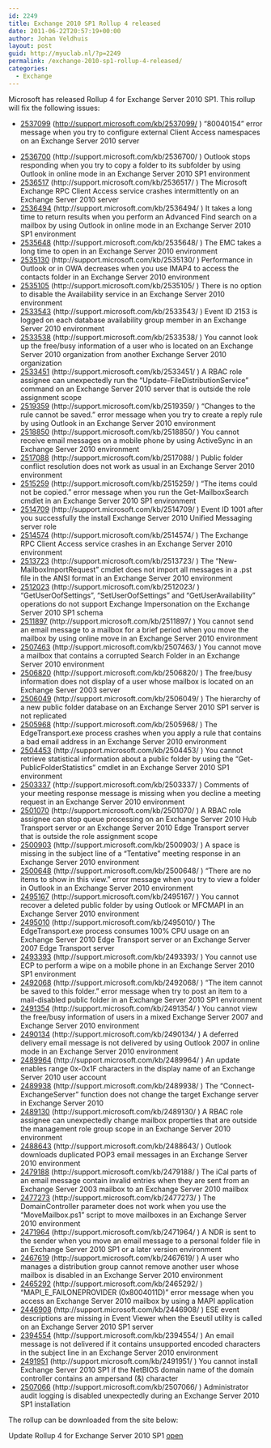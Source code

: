 ```yaml
---
id: 2249
title: Exchange 2010 SP1 Rollup 4 released
date: 2011-06-22T20:57:19+00:00
author: Johan Veldhuis
layout: post
guid: http://myuclab.nl/?p=2249
permalink: /exchange-2010-sp1-rollup-4-released/
categories:
  - Exchange
---
```

Microsoft has released Rollup 4 for Exchange Server 2010 SP1. This rollup will fix the following issues:

  * [2537099](http://support.microsoft.com/kb/2537099) (http://support.microsoft.com/kb/2537099/ ) &#8220;80040154&#8221; error message when you try to configure external Client Access namespaces on an Exchange Server 2010 server
  * <div>
      <a href="http://support.microsoft.com/kb/2536700">2536700</a> (http://support.microsoft.com/kb/2536700/ ) Outlook stops responding when you try to copy a folder to its subfolder by using Outlook in online mode in an Exchange Server 2010 SP1 environment
    </div>

  * <div>
      <a href="http://support.microsoft.com/kb/2536517">2536517</a> (http://support.microsoft.com/kb/2536517/ ) The Microsoft Exchange RPC Client Access service crashes intermittently on an Exchange Server 2010 server
    </div>

  * <div>
      <a href="http://support.microsoft.com/kb/2536494">2536494</a> (http://support.microsoft.com/kb/2536494/ ) It takes a long time to return results when you perform an Advanced Find search on a mailbox by using Outlook in online mode in an Exchange Server 2010 SP1 environment
    </div>

  * <div>
      <a href="http://support.microsoft.com/kb/2535648">2535648</a> (http://support.microsoft.com/kb/2535648/ ) The EMC takes a long time to open in an Exchange Server 2010 environment
    </div>

  * <div>
      <a href="http://support.microsoft.com/kb/2535130">2535130</a> (http://support.microsoft.com/kb/2535130/ ) Performance in Outlook or in OWA decreases when you use IMAP4 to access the contacts folder in an Exchange Server 2010 environment
    </div>

  * <div>
      <a href="http://support.microsoft.com/kb/2535105">2535105</a> (http://support.microsoft.com/kb/2535105/ ) There is no option to disable the Availability service in an Exchange Server 2010 environment
    </div>

  * <div>
      <a href="http://support.microsoft.com/kb/2533543">2533543</a> (http://support.microsoft.com/kb/2533543/ ) Event ID 2153 is logged on each database availability group member in an Exchange Server 2010 environment
    </div>

  * <div>
      <a href="http://support.microsoft.com/kb/2533538">2533538</a> (http://support.microsoft.com/kb/2533538/ ) You cannot look up the free/busy information of a user who is located on an Exchange Server 2010 organization from another Exchange Server 2010 organization
    </div>

  * <div>
      <a href="http://support.microsoft.com/kb/2533451">2533451</a> (http://support.microsoft.com/kb/2533451/ ) A RBAC role assignee can unexpectedly run the &#8220;Update-FileDistributionService&#8221; command on an Exchange Server 2010 server that is outside the role assignment scope
    </div>

  * <div>
      <a href="http://support.microsoft.com/kb/2519359">2519359</a> (http://support.microsoft.com/kb/2519359/ ) &#8220;Changes to the rule cannot be saved.&#8221; error message when you try to create a reply rule by using Outlook in an Exchange Server 2010 environment
    </div>

  * <div>
      <a href="http://support.microsoft.com/kb/2518850">2518850</a> (http://support.microsoft.com/kb/2518850/ ) You cannot receive email messages on a mobile phone by using ActiveSync in an Exchange Server 2010 environment
    </div>

  * <div>
      <a href="http://support.microsoft.com/kb/2517088">2517088</a> (http://support.microsoft.com/kb/2517088/ ) Public folder conflict resolution does not work as usual in an Exchange Server 2010 environment
    </div>

  * <div>
      <a href="http://support.microsoft.com/kb/2515259">2515259</a> (http://support.microsoft.com/kb/2515259/ ) &#8220;The items could not be copied.&#8221; error message when you run the Get-MailboxSearch cmdlet in an Exchange Server 2010 SP1 environment
    </div>

  * <div>
      <a href="http://support.microsoft.com/kb/2514709">2514709</a> (http://support.microsoft.com/kb/2514709/ ) Event ID 1001 after you successfully the install Exchange Server 2010 Unified Messaging server role
    </div>

  * <div>
      <a href="http://support.microsoft.com/kb/2514574">2514574</a> (http://support.microsoft.com/kb/2514574/ ) The Exchange RPC Client Access service crashes in an Exchange Server 2010 environment
    </div>

  * <div>
      <a href="http://support.microsoft.com/kb/2513723">2513723</a> (http://support.microsoft.com/kb/2513723/ ) The &#8220;New-MailboxImportRequest&#8221; cmdlet does not import all messages in a .pst file in the ANSI format in an Exchange Server 2010 environment
    </div>

  * <div>
      <a href="http://support.microsoft.com/kb/2512023">2512023</a> (http://support.microsoft.com/kb/2512023/ ) &#8220;GetUserOofSettings&#8221;, &#8220;SetUserOofSettings&#8221; and &#8220;GetUserAvailability&#8221; operations do not support Exchange Impersonation on the Exchange Server 2010 SP1 schema
    </div>

  * <div>
      <a href="http://support.microsoft.com/kb/2511897">2511897</a> (http://support.microsoft.com/kb/2511897/ ) You cannot send an email message to a mailbox for a brief period when you move the mailbox by using online move in an Exchange Server 2010 environment
    </div>

  * <div>
      <a href="http://support.microsoft.com/kb/2507463">2507463</a> (http://support.microsoft.com/kb/2507463/ ) You cannot move a mailbox that contains a corrupted Search Folder in an Exchange Server 2010 environment
    </div>

  * <div>
      <a href="http://support.microsoft.com/kb/2506820">2506820</a> (http://support.microsoft.com/kb/2506820/ ) The free/busy information does not display of a user whose mailbox is located on an Exchange Server 2003 server
    </div>

  * <div>
      <a href="http://support.microsoft.com/kb/2506049">2506049</a> (http://support.microsoft.com/kb/2506049/ ) The hierarchy of a new public folder database on an Exchange Server 2010 SP1 server is not replicated
    </div>

  * <div>
      <a href="http://support.microsoft.com/kb/2505968">2505968</a> (http://support.microsoft.com/kb/2505968/ ) The EdgeTransport.exe process crashes when you apply a rule that contains a bad email address in an Exchange Server 2010 environment
    </div>

  * <div>
      <a href="http://support.microsoft.com/kb/2504453">2504453</a> (http://support.microsoft.com/kb/2504453/ ) You cannot retrieve statistical information about a public folder by using the &#8220;Get-PublicFolderStatistics&#8221; cmdlet in an Exchange Server 2010 SP1 environment
    </div>

  * <div>
      <a href="http://support.microsoft.com/kb/2503337">2503337</a> (http://support.microsoft.com/kb/2503337/ ) Comments of your meeting response message is missing when you decline a meeting request in an Exchange Server 2010 environment
    </div>

  * <div>
      <a href="http://support.microsoft.com/kb/2501070">2501070</a> (http://support.microsoft.com/kb/2501070/ ) A RBAC role assignee can stop queue processing on an Exchange Server 2010 Hub Transport server or an Exchange Server 2010 Edge Transport server that is outside the role assignment scope
    </div>

  * <div>
      <a href="http://support.microsoft.com/kb/2500903">2500903</a> (http://support.microsoft.com/kb/2500903/ ) A space is missing in the subject line of a &#8220;Tentative&#8221; meeting response in an Exchange Server 2010 environment
    </div>

  * <div>
      <a href="http://support.microsoft.com/kb/2500648">2500648</a> (http://support.microsoft.com/kb/2500648/ ) &#8220;There are no items to show in this view.&#8221; error message when you try to view a folder in Outlook in an Exchange Server 2010 environment
    </div>

  * <div>
      <a href="http://support.microsoft.com/kb/2495167">2495167</a> (http://support.microsoft.com/kb/2495167/ ) You cannot recover a deleted public folder by using Outlook or MFCMAPI in an Exchange Server 2010 environment
    </div>

  * <div>
      <a href="http://support.microsoft.com/kb/2495010">2495010</a> (http://support.microsoft.com/kb/2495010/ ) The EdgeTransport.exe process consumes 100% CPU usage on an Exchange Server 2010 Edge Transport server or an Exchange Server 2007 Edge Transport server
    </div>

  * <div>
      <a href="http://support.microsoft.com/kb/2493393">2493393</a> (http://support.microsoft.com/kb/2493393/ ) You cannot use ECP to perform a wipe on a mobile phone in an Exchange Server 2010 SP1 environment
    </div>

  * <div>
      <a href="http://support.microsoft.com/kb/2492068">2492068</a> (http://support.microsoft.com/kb/2492068/ ) &#8220;The item cannot be saved to this folder.&#8221; error message when try to post an item to a mail-disabled public folder in an Exchange Server 2010 SP1 environment
    </div>

  * <div>
      <a href="http://support.microsoft.com/kb/2491354">2491354</a> (http://support.microsoft.com/kb/2491354/ ) You cannot view the free/busy information of users in a mixed Exchange Server 2007 and Exchange Server 2010 environment
    </div>

  * <div>
      <a href="http://support.microsoft.com/kb/2490134">2490134</a> (http://support.microsoft.com/kb/2490134/ ) A deferred delivery email message is not delivered by using Outlook 2007 in online mode in an Exchange Server 2010 environment
    </div>

  * <div>
      <a href="http://support.microsoft.com/kb/2489964">2489964</a> (http://support.microsoft.com/kb/2489964/ ) An update enables range 0x-0x1F characters in the display name of an Exchange Server 2010 user account
    </div>

  * <div>
      <a href="http://support.microsoft.com/kb/2489938">2489938</a> (http://support.microsoft.com/kb/2489938/ ) The &#8220;Connect-ExchangeServer&#8221; function does not change the target Exchange server in Exchange Server 2010
    </div>

  * <div>
      <a href="http://support.microsoft.com/kb/2489130">2489130</a> (http://support.microsoft.com/kb/2489130/ ) A RBAC role assignee can unexpectedly change mailbox properties that are outside the management role group scope in an Exchange Server 2010 environment
    </div>

  * <div>
      <a href="http://support.microsoft.com/kb/2488643">2488643</a> (http://support.microsoft.com/kb/2488643/ ) Outlook downloads duplicated POP3 email messages in an Exchange Server 2010 environment
    </div>

  * <div>
      <a href="http://support.microsoft.com/kb/2479188">2479188</a> (http://support.microsoft.com/kb/2479188/ ) The iCal parts of an email message contain invalid entries when they are sent from an Exchange Server 2003 mailbox to an Exchange Server 2010 mailbox
    </div>

  * <div>
      <a href="http://support.microsoft.com/kb/2477273">2477273</a> (http://support.microsoft.com/kb/2477273/ ) The DomainController parameter does not work when you use the &#8220;MoveMailbox.ps1&#8221; script to move mailboxes in an Exchange Server 2010 environment
    </div>

  * <div>
      <a href="http://support.microsoft.com/kb/2471964">2471964</a> (http://support.microsoft.com/kb/2471964/ ) A NDR is sent to the sender when you move an email message to a personal folder file in an Exchange Server 2010 SP1 or a later version environment
    </div>

  * <div>
      <a href="http://support.microsoft.com/kb/2467619">2467619</a> (http://support.microsoft.com/kb/2467619/ ) A user who manages a distribution group cannot remove another user whose mailbox is disabled in an Exchange Server 2010 environment
    </div>

  * <div>
      <a href="http://support.microsoft.com/kb/2465292">2465292</a> (http://support.microsoft.com/kb/2465292/ ) &#8220;MAPI_E_FAILONEPROVIDER (0x8004011D)&#8221; error message when you access an Exchange Server 2010 mailbox by using a MAPI application
    </div>

  * <div>
      <a href="http://support.microsoft.com/kb/2446908">2446908</a> (http://support.microsoft.com/kb/2446908/ ) ESE event descriptions are missing in Event Viewer when the Eseutil utility is called on an Exchange Server 2010 SP1 server
    </div>

  * <div>
      <a href="http://support.microsoft.com/kb/2394554">2394554</a> (http://support.microsoft.com/kb/2394554/ ) An email message is not delivered if it contains unsupported encoded characters in the subject line in an Exchange Server 2010 environment
    </div>

  * <div>
      <a href="http://support.microsoft.com/kb/2491951">2491951</a> (http://support.microsoft.com/kb/2491951/ ) You cannot install Exchange Server 2010 SP1 if the NetBIOS domain name of the domain controller contains an ampersand (&) character
    </div>

  * <div>
      <a href="http://support.microsoft.com/kb/2507066">2507066</a> (http://support.microsoft.com/kb/2507066/ ) Administrator audit logging is disabled unexpectedly during an Exchange Server 2010 SP1 installation
    </div>

The rollup can be downloaded from the site below:

Update Rollup 4 for Exchange Server 2010 SP1 [open](http://www.microsoft.com/downloads/details.aspx?FamilyID=0b55e26a-e969-4692-a0f3-36680bd49b01)